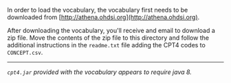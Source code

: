 In order to load the vocabulary, the vocabulary first needs to be 
downloaded from [http://athena.ohdsi.org](http://athena.ohdsi.org).

After downloading the vocabulary, you'll receive and email to download a zip
file. Move the contents of the zip file to this directory and follow the additional instructions
in the `readme.txt` file adding the CPT4 codes to `CONCEPT.csv`. 

***
_`cpt4.jar` provided with the vocabulary appears to require java 8._
